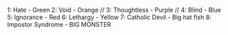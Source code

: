 1: Hate - Green
2: Void - Orange //
3: Thoughtless - Purple //
4: Blind - Blue
5: Ignorance - Red
6: Lethargy - Yellow
7: Catholic Devil - Big hat fish
8: Impostor Syndrome - BIG MONSTER